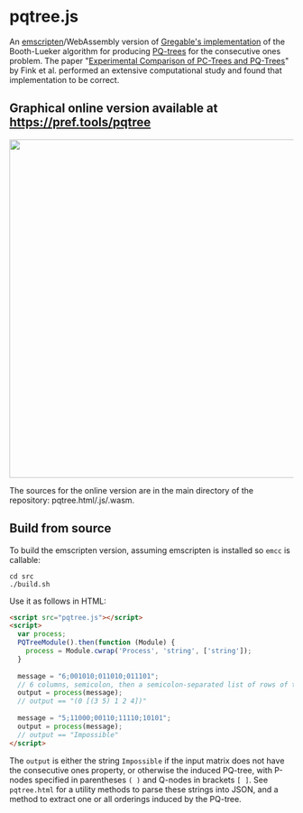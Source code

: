# pqtree.js
An [emscripten](https://emscripten.org/)/WebAssembly version of [Gregable's implementation](https://github.com/Gregable/pq-trees) of the Booth-Lueker algorithm for producing [PQ-trees](https://en.wikipedia.org/wiki/PQ_tree) for the consecutive ones problem. The paper "[Experimental Comparison of PC-Trees and PQ-Trees](https://arxiv.org/abs/2106.14805)" by Fink et al. performed an extensive computational study and found that implementation to be correct.

## Graphical online version available at https://pref.tools/pqtree

[<img src="https://user-images.githubusercontent.com/3543224/146847918-2d2130ee-c6c6-4097-b381-a52d96a3d9e7.png" width="600">](https://pref.tools/pqtree)

The sources for the online version are in the main directory of the repository: pqtree.html/.js/.wasm.

## Build from source

To build the emscripten version, assuming emscripten is installed so `emcc` is callable:

```shell
cd src
./build.sh
```

Use it as follows in HTML:

```HTML
<script src="pqtree.js"></script>
<script>
  var process;
  PQTreeModule().then(function (Module) {
    process = Module.cwrap('Process', 'string', ['string']);
  }
  
  message = "6;001010;011010;011101";
  // 6 columns, semicolon, then a semicolon-separated list of rows of the 0/1 matrix
  output = process(message);
  // output == "(0 [(3 5) 1 2 4])"
  
  message = "5;11000;00110;11110;10101";
  output = process(message);
  // output == "Impossible"
</script>
```

The `output` is either the string `Impossible` if the input matrix does not have the consecutive ones property,
or otherwise the induced PQ-tree, with P-nodes specified in parentheses `( )` and Q-nodes in brackets `[ ]`.
See `pqtree.html` for a utility methods to parse these strings into JSON, and a method to extract one or all orderings induced by the PQ-tree.
